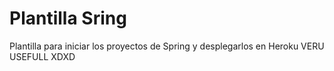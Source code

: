 # Plantilla Sring
Plantilla para iniciar los proyectos de Spring y desplegarlos en Heroku VERU USEFULL XDXD

